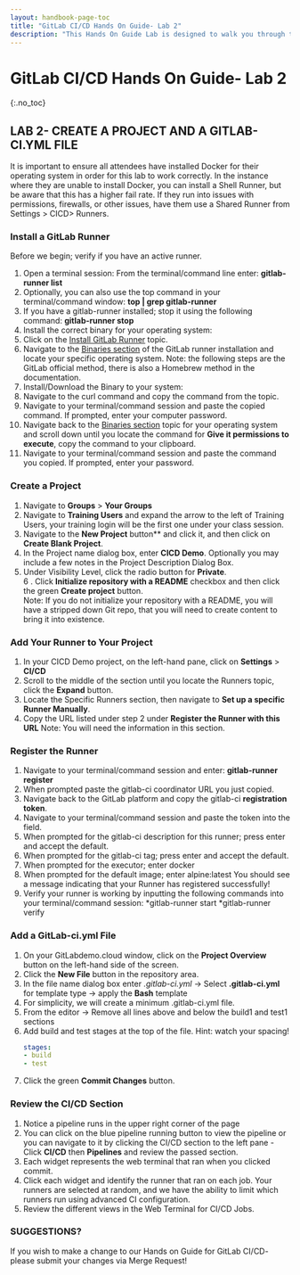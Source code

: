 ```yaml
---
layout: handbook-page-toc
title: "GitLab CI/CD Hands On Guide- Lab 2"
description: "This Hands On Guide Lab is designed to walk you through the lab exercises used in the GitLab CI/CD training course."
---
```

# GitLab CI/CD Hands On Guide- Lab 2
{:.no_toc}

## LAB 2- CREATE A PROJECT AND A GITLAB-CI.YML FILE

It is important to ensure all attendees have installed Docker for their operating system in order for this lab to work correctly. In the instance where they are unable to install Docker, you can install a Shell Runner, but be aware that this has a higher fail rate. If they run into issues with permissions, firewalls, or other issues, have them use a Shared Runner from Settings > CICD> Runners.

### Install a GitLab Runner 
Before we begin; verify if you have an active runner. 
1. Open a terminal session:  From the terminal/command line enter: **gitlab-runner list**
2. Optionally, you can also use the top command in your terminal/command window: **top | grep gitlab-runner**
3. If you have a gitlab-runner installed; stop it using the following command: **gitlab-runner stop**
4. Install the correct binary for your operating system:
5. Click on the [Install GitLab Runner](https://docs.gitlab.com/runner/install/) topic.  
6. Navigate to the [Binaries section](https://docs.gitlab.com/runner/install/#binaries) of the GitLab runner installation and locate your specific operating system.
Note: the following steps are the GitLab official method, there is also a Homebrew method in the documentation.
7. Install/Download the Binary to your system:
8. Navigate to the curl command and copy the command from the topic. 
9. Navigate to your terminal/command session and paste the copied command. If prompted, enter your computer password. 
10. Navigate back to the [Binaries section](https://docs.gitlab.com/runner/install/#binaries) topic for your operating system and scroll down until you locate the command for **Give it permissions to execute**, copy the command to your clipboard.
11. Navigate to your terminal/command session and paste the command you copied. If prompted, enter your password.

### Create a Project 
1. Navigate to **Groups** > **Your Groups** 
2. Navigate to **Training Users** and expand the arrow to the left of Training Users, your training login will be the first one under your class session. 
3. Navigate to the **New Project** button** and click it, and then click on **Create Blank Project**.
4. In the Project name dialog box, enter **CICD Demo**. Optionally you may include a few notes in the Project Description Dialog Box. 
5. Under Visibility Level, click the radio button for **Private**.  
6 . Click **Initialize repository with a README** checkbox and then click the green **Create project** button.  
Note: If you do not initialize your repository with a README, you will have a stripped down Git repo, that you will need to create content to bring it into existence.

### Add Your Runner to Your Project
1. In your CICD Demo project, on the left-hand pane, click on **Settings** > **CI/CD**
2. Scroll to the middle of the section until you locate the Runners topic, click the **Expand** button.
3. Locate the Specific Runners section, then navigate to **Set up a specific Runner Manually**.
4. Copy the URL listed under step 2 under **Register the Runner with this URL** 
Note:  You will need the information in this section.

### Register the Runner
1. Navigate to your terminal/command session and enter: **gitlab-runner register**
2. When prompted paste the gitlab-ci coordinator URL you just copied.
3. Navigate back to the GitLab platform and copy the gitlab-ci **registration token**.
4. Navigate to your terminal/command session and paste the token into the field.
5. When prompted for the gitlab-ci description for this runner; press enter and accept the default.
6. When prompted for the gitlab-ci tag; press enter and accept the default.
7. When prompted for the executor; enter docker
8. When prompted for the default image; enter alpine:latest
You should see a message indicating that your Runner has registered successfully!
9. Verify your runner is working by inputting the following commands into your terminal/command session: 
*gitlab-runner start
*gitlab-runner verify

### Add a GitLab-ci.yml File 
1. On your GitLabdemo.cloud window, click on the **Project Overview** button on the left-hand side of the screen.
2. Click the **New File** button in the repository area.
3. In the file name dialog box enter  *.gitlab-ci.yml* -> Select **.gitlab-ci.yml** for template type -> apply the **Bash** template 
4. For simplicity, we will create a minimum .gitlab-ci.yml file. 
5. From the editor -> Remove all lines above and below the build1 and test1 sections  
6. Add build and test stages at the top of the file.  Hint: watch your spacing! 
   ```yml
   stages: 
   - build 
   - test
   ``` 
7. Click the green **Commit Changes** button.

### Review the CI/CD Section 
1. Notice a pipeline runs in the upper right corner of the page  
2. You can click on the blue pipeline running button to view the pipeline or you can navigate to it by clicking the CI/CD section to the left pane - Click **CI/CD** then **Pipelines** and review the passed section.  
3. Each widget represents the web terminal that ran when you clicked commit. 
4. Click each widget and identify the runner that ran on each job.  Your runners are selected at random, and we have the ability to limit which runners run using advanced CI configuration. 
5. Review the different views in the Web Terminal for CI/CD Jobs. 


### SUGGESTIONS?

If you wish to make a change to our Hands on Guide for GitLab CI/CD- please submit your changes via Merge Request!
